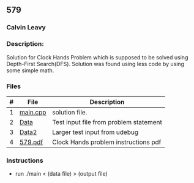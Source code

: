 ## 579
### Calvin Leavy
### Description:

Solution for Clock Hands Problem which is supposed to be solved using Depth-First Search(DFS). Solution was found using less code by using some simple math.

### Files

|   #   | File                       | Description                                                |
| :---: | -------------------------- | ---------------------------------------------------------- |
|   1   | [main.cpp](./main.cpp)     | solution file.                                             |
|   2   | [Data](./Data)             | Test input file from problem statement                     |
|   3   | [Data2](./Data2)           | Larger test input from udebug                              |
|   4   | [579.pdf](./579.pdf)       | Clock Hands problem instructions pdf                  |

### Instructions

- run ./main < (data file) > (output file)

